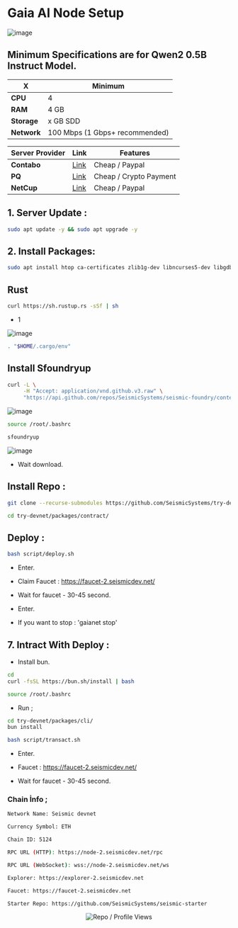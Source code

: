 # Gaia AI Node Setup

![image](https://github.com/user-attachments/assets/c7893f6c-c343-4650-95a9-ca90000c6aa6)

## Minimum Specifications are for Qwen2 0.5B Instruct Model.


| X        | Minimum              |
|------------------|----------------------------|
| **CPU**          | 4 |
| **RAM**          | 4 GB                     |
| **Storage**      | x GB SDD                   |
| **Network**      | 100 Mbps (1 Gbps+ recommended) |

| Server Provider        | Link              | Features |
|------------------|----------------------------|----------------------------|
| **Contabo**          | [Link](https://www.dpbolvw.net/click-101330552-12454592)                     | Cheap / Paypal  |
| **PQ**      | [Link](https://pq.hosting/?from=627713)                  | Cheap / Crypto Payment |
| **NetCup**          | [Link](https://www.netcup.com/en/?ref=261820) | Cheap / Paypal |


## 1. Server Update : 

```bash
sudo apt update -y && sudo apt upgrade -y
```
## 2. Install Packages:

```bash
sudo apt install htop ca-certificates zlib1g-dev libncurses5-dev libgdbm-dev libnss3-dev tmux iptables curl nvme-cli git wget make jq libleveldb-dev build-essential pkg-config ncdu tar clang bsdmainutils lsb-release libssl-dev libreadline-dev libffi-dev jq gcc screen unzip lz4 -y
```

## Rust

```bash
curl https://sh.rustup.rs -sSf | sh
```

- 1 

![image](https://github.com/user-attachments/assets/2a60a5a0-d5f4-4e1a-9b7e-1189d3719861)

```bash
. "$HOME/.cargo/env"
```

## Install Sfoundryup

```bash
curl -L \
     -H "Accept: application/vnd.github.v3.raw" \
     "https://api.github.com/repos/SeismicSystems/seismic-foundry/contents/sfoundryup/install?ref=seismic" | bash
```

![image](https://github.com/user-attachments/assets/dbcb936d-392a-4a3a-b019-e351e5aad7ce)


```bash
source /root/.bashrc
```

```bash
sfoundryup
```

![image](https://github.com/user-attachments/assets/ee61d6e6-2732-46da-b5cf-a85891e597fc)

- Wait download. 

## Install Repo : 

```bash
git clone --recurse-submodules https://github.com/SeismicSystems/try-devnet.git
```

```bash
cd try-devnet/packages/contract/
```


## Deploy : 
```bash
bash script/deploy.sh
```

- Enter.

- Claim Faucet : https://faucet-2.seismicdev.net/
- Wait for faucet - 30-45 second.

- Enter.


- If you want to stop : 'gaianet stop'

## 7. Intract With Deploy : 

- Install bun.

```bash
cd
curl -fsSL https://bun.sh/install | bash
```

```bash
source /root/.bashrc
```

- Run ; 

```bash
cd try-devnet/packages/cli/
bun install
```
```bash
bash script/transact.sh
```

- Enter.

- Faucet : https://faucet-2.seismicdev.net/
- Wait for faucet - 30-45 second.


### Chain İnfo ; 
```bash
Network Name: Seismic devnet

Currency Symbol: ETH

Chain ID: 5124

RPC URL (HTTP): https://node-2.seismicdev.net/rpc

RPC URL (WebSocket): wss://node-2.seismicdev.net/ws

Explorer: https://explorer-2.seismicdev.net

Faucet: https://faucet-2.seismicdev.net

Starter Repo: https://github.com/SeismicSystems/seismic-starter
```
<p align="center">
  <img src="https://komarev.com/ghpvc/?username=FurkanL0&style=flat-square&color=red&label=Profile+Views+/+Repo+Views+" alt="Repo / Profile Views" />
</p>
